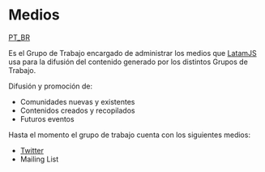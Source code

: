 # Medios

[PT_BR](https://github.com/thebergamo/gt-medios/blob/master/README_PT.md)

Es el Grupo de Trabajo encargado de administrar los medios que [LatamJS](http://latamjs.org) usa para la difusión del contenido generado por los distintos Grupos de Trabajo.

Difusión y promoción de:

* Comunidades nuevas y existentes
* Contenidos creados y recopilados
* Futuros eventos

Hasta el momento el grupo de trabajo cuenta con los siguientes medios:

* [Twitter](https://twitter.com/latamjs)
* Mailing List



